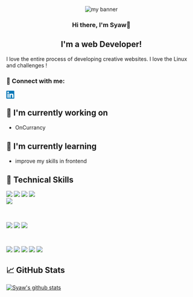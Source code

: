 <p align="center">
  <img src="https://user-images.githubusercontent.com/90524474/166744938-aa14fb95-a83a-4bee-974b-b00a31da6115.jpg" alt="my banner">
</p>

<h3 align="center">
Hi there, I'm Syaw👋
</h3>

<h2 align="center">
I'm a web Developer!
</h2> 

I love the entire process of developing creative websites. I love the Linux and challenges !

### 🤝 Connect with me:

<a href="https://www.linkedin.com/in/siavash-mohebbi-490a09202"><img align="left" src="https://github.com/Syaw0/Syaw0/blob/master/images/linkedin.svg" alt="Syaw| LinkedIn" width="21px"/></a>
</br>

## 🔭 I'm currently working on

- OnCurrancy

## 🌱 I'm currently learning

- improve my skills in frontend

## 💼 Technical Skills

![](https://img.shields.io/badge/Code-React-informational?style=flat&logo=react&color=61DAFB)
![](https://img.shields.io/badge/Code-Redux-informational?style=flat&logo=Redux&color=764ABC)
![](https://img.shields.io/badge/Code-JavaScript-informational?style=flat&logo=JavaScript&color=F7DF1E)
![](https://img.shields.io/badge/Code-HTML5-informational?style=flat&logo=HTML5&color=E34F26)	
![](https://img.shields.io/badge/Code-Python-informational?style=flat&logo=Python&color=003B57)

</br>


![](https://img.shields.io/badge/Style-CSS3-informational?style=flat&logo=CSS3&color=1572B6)
![](https://img.shields.io/badge/Style-styled--components-informational?style=flat&logo=styled-components&color=DB7093)
![](https://img.shields.io/badge/Style-Material--UI-informational?style=flat&logo=Material-UI&color=0081CB)


</br>

![](https://img.shields.io/badge/Tools-Figma-informational?style=flat&logo=Figma&color=F24E1E)
![](https://img.shields.io/badge/Tools-NPM-informational?style=flat&logo=NPM&color=CB3837)
![](https://img.shields.io/badge/Tools-Postman-informational?style=flat&logo=Postman&color=FF6C37)
![](https://img.shields.io/badge/Tools-Git-informational?style=flat&logo=Git&color=F05032)
![](https://img.shields.io/badge/Tools-GitHub-informational?style=flat&logo=GitHub&color=181717)

## 📈 GitHub Stats 

[![Syaw's github stats](https://github-readme-stats.vercel.app/api?username=Syaw0)](https://github.com/Syaw0)
